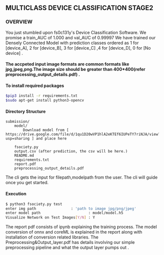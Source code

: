 ## MULTICLASS DEVICE CLASSIFICATION STAGE2 ####

### OVERVIEW ####
You just stumbled upon fs0c131y's Device Classification Software. We promise a train_AUC of 1.000 and val_AUC of 0.99997 
We have trained our Densely Connected Model with prediction classes ordered as  1 for [device_A], 2 for [device_B], 3 for [device_C] ,4 for [device_D], 0 for [No device] .

#### The accpeted input image formats are common formats like jpg,jpeg,png.The image size should be greater than 400*400(refer preprocessing_output_details.pdf) . ###
  
#### To install required packages #
```bash
$pip3 install -r requirements.txt
$sudo apt-get install python3-opencv
```
#### Directory Structure ###
 
```
submission/  
    model/
        Download model from [ https://drive.google.com/file/d/1qu1D20wVP1hlA2eKTEf6IUPeTY7riNJA/view?usp=sharing ] and place here
    
    fsociety.py  
    output.csv (after prediction, the csv will be here.) 
    README.md  
    requirements.txt
    report.pdf
    preprocessing_output_details.pdf
```

The cli gets the input for filepath,modelpath from the user. The cli will guide once you get started.

#### Execution ####

``` bash
$ python3 fsociety.py test
enter img path			      : 'path to image jpg/png/jpeg'
enter model path                      : model/model.h5
Visualize Network on Test Images[Y/N] : Y

```

The report pdf consists of ipynb explaining the training process. The model conversion of onnx and coreML is explained in the report along with installation of conversion related libraries. The Preprocessing&Output_layer.pdf has details involving our simple preprocessing pipeline and what the output layer pumps out .











